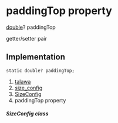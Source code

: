 
<div>

# paddingTop property

</div>


[double](https://api.flutter.dev/flutter/dart-core/double-class.html)?
paddingTop


getter/setter pair




## Implementation

``` language-dart
static double? paddingTop;
```







1.  [talawa](../../index.md)
2.  [size_config](../../services_size_config/)
3.  [SizeConfig](../../services_size_config/SizeConfig-class.md)
4.  paddingTop property

##### SizeConfig class







